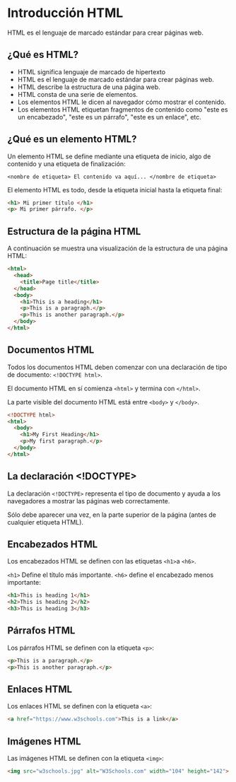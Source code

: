 # Introducción HTML
HTML es el lenguaje de marcado estándar para crear páginas web.

## ¿Qué es HTML?
- HTML significa lenguaje de marcado de hipertexto
- HTML es el lenguaje de marcado estándar para crear páginas web.
- HTML describe la estructura de una página web.
- HTML consta de una serie de elementos.
- Los elementos HTML le dicen al navegador cómo mostrar el contenido.
- Los elementos HTML etiquetan fragmentos de contenido como "este es un encabezado", "este es un párrafo", "este es un enlace", etc.

## ¿Qué es un elemento HTML?

Un elemento HTML se define mediante una etiqueta de inicio, algo de contenido y una etiqueta de finalización:
```ssh
<nombre de etiqueta> El contenido va aquí... </nombre de etiqueta>
```
El elemento HTML es todo, desde la etiqueta inicial hasta la etiqueta final:
```html
<h1> Mi primer título </h1>
<p> Mi primer párrafo. </p>
```

## Estructura de la página HTML
A continuación se muestra una visualización de la estructura de una página HTML:
```html
<html>
  <head>
    <title>Page title</title>
  </head>
  <body>
    <h1>This is a heading</h1>
    <p>This is a paragraph.</p>
    <p>This is another paragraph.</p>
  </body>
</html>
```
## Documentos HTML
Todos los documentos HTML deben comenzar con una declaración de tipo de documento: `<!DOCTYPE html>`.

El documento HTML en sí comienza `<html>` y termina con `</html>`.

La parte visible del documento HTML está entre `<body>` y `</body>`.
```html
<!DOCTYPE html>
<html>
  <body>
    <h1>My First Heading</h1>
    <p>My first paragraph.</p>
  </body>
</html>
```

## La declaración <!DOCTYPE>
La declaración `<!DOCTYPE>` representa el tipo de documento y ayuda a los navegadores a mostrar las páginas web correctamente.

Sólo debe aparecer una vez, en la parte superior de la página (antes de cualquier etiqueta HTML).

## Encabezados HTML
Los encabezados HTML se definen con las etiquetas `<h1>`a `<h6>`.

`<h1>` Define el título más importante. `<h6>` define el encabezado menos importante: 
```html
<h1>This is heading 1</h1>
<h2>This is heading 2</h2>
<h3>This is heading 3</h3>
```

## Párrafos HTML
Los párrafos HTML se definen con la etiqueta `<p>`:
```html
<p>This is a paragraph.</p>
<p>This is another paragraph.</p>
```
## Enlaces HTML
Los enlaces HTML se definen con la etiqueta `<a>`:
```html
<a href="https://www.w3schools.com">This is a link</a>
```
## Imágenes HTML
Las imágenes HTML se definen con la etiqueta `<img>`:
```html
<img src="w3schools.jpg" alt="W3Schools.com" width="104" height="142">
```